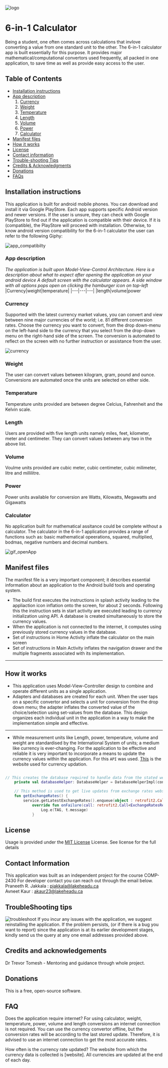 ![logo](https://user-images.githubusercontent.com/82283086/114605068-b0667000-9c67-11eb-9aa6-85ccfe22344c.png "logo")
# 6-in-1 Calculator



Being a student, one often comes across calculations that invlove converting a value from one standard unit to the other. The 6-in-1 calculator app is built essentially for this purpose. It provides major mathematical/computational convertors used frequently, all packed in one application, to save time as well as provide easy access to the user.

## Table of Contents
- [Installation instructions](#Installation-instructions)
- [App description](#App-description)
  1. [Currency](#Currency)
  2. [Weight](#Weight)
  3. [Temperature](#Temperature)
  4. [Length](#Length)
  5. [Volume](#Volume)
  6. [Power](#Power)
  7. [Calculator](#Calculator)   
- [Manifest files](#Manifest-files)
- [How it works](#How-it-works)
- [License](#License)
- [Contact information](#Contact-Information)
- [Trouble-shooting Tips](#TroubleShooting-tips)
- [Credits & Acknowledgments](#Credits-and-acknowledgements)
- [Donations](#Donations)
- [FAQs](#FAQ)

## **Installation instructions**

This application is built for android mobile phones. You can download and install it via Google PlayStore. Each app supports specific Android version and newer versions. If the user is unsure, they can check with Google PlayStore to find out if the application is compatible with their device. If it is (compatible), the PlayStore will proceed with installation. Otherwise, to know android version compatibility for the 6-in-1 calculator the user can refer to the following Giphy: 

![app_compatibilty](https://user-images.githubusercontent.com/82283086/114628388-c8002180-9c84-11eb-81c4-693a36eed63d.gif "compatibilty")


### **App description**
_The application is built upon Model-View-Control Architecture. Here is a description about what to expect after opening the application on your android device
A default screen with the calculator appears. A side window with all options pops open on clicking the hamburger icon on top-left_
|Currency|weight|temperature|
|---|---|---|
|length|volume|power

### Currency
Supported with the latest currency market values, you can convert and view between nine major currencies of the world; i.e. 81 different conversion rates. 
Choose the currency you want to convert, from the drop down-menu on the left-hand side to the currency that you select from the drop-down menu on the right-hand side of the screen. The conversion is automated to reflect on the screen with no further instruction or assistance from the user.

![currency](https://user-images.githubusercontent.com/70349256/115792221-e1e1e880-a397-11eb-986e-52f87ca71c34.jpeg)


### Weight
The user can convert values between kilogram, gram, pound and ounce. Conversions are automated once the units are selected on either side.  
### Temperature
Temperature units provided are between degree Celcius, Fahrenheit and the Kelvin scale. 
### Length
Users are provided with five length units namely miles, feet, kilometer, meter and centimeter. They can convert values between any two in the above list.
### Volume
Voulme units provided are cubic meter, cubic centimeter, cubic milimeter, litre and millilitre.
### Power
Power units available for conversion are Watts, Kilowatts, Megawatts and Gigawatts
### Calculator
No application built for mathematical assitance could be complete without a calculator. The calculator in the 6-in-1 application provides a range of functions such as: basic mathematical opeerations, squared, multiplied, bodmas, negative numbers and decimal numbers.

![gif_openApp](https://user-images.githubusercontent.com/82283086/115782828-223a6a00-a38a-11eb-84ca-6f9839fb231d.gif)

## Manifest files
The manifest file is a very important component; it describes essential information about an application to the Android build tools and operating system. <br/>
* The build first executes the instructions in splash activity leading to the appliaction icon inflation onto the screen, for about 2 seconds. Following this the instruction sets in start activity are executed leading to currency initialization using API. A database is created simultaneously to store the currency values.
* When the application is not connected to the internet, it computes using previously stored currency values in the database. 
* Set of instructions in Home Activity inflate the calculator on the main screen
* Set of instructions in Main Activity inflates the navigation drawer and the multiple fragments associated with its implementation. 
___

## How it works
* This application uses Model-View-Controller design to combine and operate different units as a single application. 
* Adapters and databases are created for each unit. When the user taps on a specific convertor and selects a unit for conversion from the drop down menu; the adapter inflates the converted value of the choice/selection using set-values from the database. This design organizes each individual unit in the application in a way to make the implementation simple and effective.

***
* While measurement units like Length, power, temperature, volume and weight are standardised by the International System of units; a medium like currency is ever-changing. For the application to be effective and reliable it is very important to incorporate a means to update the currency values within the application. For this `API` was used. [This](https://openexchangerates.org/) is the website used for currency updation.

```kotlin

// This creates the database required to handle data from the stated website
    private val databaseHelper: DatabaseHelper = DatabaseHelperImpl(context)

    // This method is used to get live updates from exchange rates website using api and uses different method to handle the situations
    fun getExchangeRates() {
        service.getLatestExchangeRates().enqueue(object : retrofit2.Callback<ExchangeRatesResponse> {
            override fun onFailure(call: retrofit2.Call<ExchangeRatesResponse>, t: Throwable) {
                Log.e(TAG, t.message)
            }
```

## License
Usage is provided under the [MIT License](https://opensource.org/licenses/MIT) License. See license for the full details

## Contact Information
This application was built as an independent project for the course COMP-2430 For developer contact you can reach out through the email below. <br/>
Praneeth R. Jakkala : pjakkala@lakeheadu.ca <br/>
Avneet Kaur : akaur23@lakeheadu.ca


## TroubleShooting tips
![troubleshoot](https://user-images.githubusercontent.com/82283086/114631675-10bad900-9c8b-11eb-9b09-056f03349d47.png)
If you incur any issues with the application, we suggest reinstalling the application. If the problem persists, (or if there is a bug you want to report) since the application is at its earlier development stages, kindly send us the query at any one email addresses provided above.

## Credits and acknowledgements
Dr Trevor Tomesh - Mentoring and guidance through whole project.


## Donations
This is a free, open-source software.

## FAQ
Does the application require internet?
For using calculator, weight, temperature, power, volume and length conversions an internet connection is not required. You can use the currency convertor offline, but the conversion rates will be according to the last stored update. Therefore, it is advised to use an internet connection to get the most accurate rates.

How often is the currency rate updated?
The website from which the currency data is collected is [website]. All currencies are updated at the end of each day.

